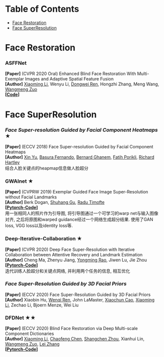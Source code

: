 # Table of Contents
- [Face Restoration](#face-restoration)
- [Face SuperResolution](#face-superresolution)

# Face Restoration
### ASFFNet
**[Paper]** (CVPR 2020 Oral) Enhanced Blind Face Restoration With Multi-Exemplar Images and Adaptive Spatial Feature Fusion  <Br>
**[Author]** [Xiaoming Li](https://csxmli2016.github.io/), Wenyu Li, [Dongwei Ren](https://csdwren.github.io/), Hongzhi Zhang, Meng Wang, [Wangmeng Zuo](http://homepage.hit.edu.cn/wangmengzuo) <Br>
**[[Code](https://github.com/csxmli2016/ASFFNet)]** <Br>
	

# Face SuperResolution
### *Face Super-resolution Guided by Facial Component Heatmaps* ★
**[Paper]** (ECCV 2018) Face Super-resolution Guided by Facial Component Heatmaps <Br>
**[Author]** [Xin Yu](https://sites.google.com/view/xinyus-homepage/Home), [Basura Fernando](https://basurafernando.github.io/), [Bernard Ghanem](http://www.bernardghanem.com/), [Fatih Porikli](http://www.porikli.com/), [Richard Hartley](http://users.cecs.anu.edu.au/~hartley/) <Br>
结合人脸关键点的heapmap信息做人脸超分
	
### GWAInet ★
**[Paper]** (CVPRW 2019) Exemplar Guided Face Image Super-Resolution without Facial Landmarks <Br>
**[Author]** Berk Dogan, [Shuhang Gu](https://shuhanggu.github.io/), [Radu Timofte](https://people.ee.ethz.ch/~timofter/) <Br>
**[[Pytorch-Code](https://github.com/Maclory/Deep-Iterative-Collaboration)]** <Br>
用一张相同人的照片作为引导图, 将引导图通过一个可学习的warp net与输入图像对齐, 之后将原图和warped guidance经过一个网络生成超分结果. 使用了GAN loss, VGG loss以及identity loss等.
	
### Deep-Iterative-Collaboration ★
**[Paper]** (CVPR 2020) Deep Face Super-Resolution with Iterative Collaboration between Attentive Recovery and Landmark Estimation  <Br>
**[Author]** Cheng Ma, Zhenyu Jiang, [Yongming Rao](https://raoyongming.github.io/), Jiwen Lu, Jie Zhou <Br>
**[[Pytorch-Code](https://github.com/Maclory/Deep-Iterative-Collaboration)]** <Br>
迭代训练人脸超分和关键点网络, 并利用两个任务的信息, 相互优化

### *Face Super-Resolution Guided by 3D Facial Priors*
**[Paper]**  (ECCV 2020) Face Super-Resolution Guided by 3D Facial Priors <Br>
**[Author]** Xiaobin Hu, [Wenqi Ren](https://sites.google.com/site/renwenqi888/home), John LaMaster, [Xiaochun Cao](http://people.ucas.ac.cn/~0022382?language=en), [Xiaoming Li](https://csxmli2016.github.io/), Zechao Li, Bjoern Menze, Wei Liu <Br>

### DFDNet ★★
**[Paper]** (ECCV 2020) Blind Face Restoration via Deep Multi-scale Component Dictionaries <Br>
**[Author]** [Xiaoming Li](https://csxmli2016.github.io/), [Chaofeng Chen](https://chaofengc.github.io/), [Shangchen Zhou](https://shangchenzhou.com/), Xianhui Lin, [Wangmeng Zuo](http://homepage.hit.edu.cn/wangmengzuo), [Lei Zhang](https://www4.comp.polyu.edu.hk/~cslzhang/) <Br>
**[[Pytorch-Code](https://github.com/csxmli2016/DFDNet)]** <Br>
